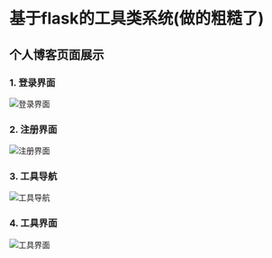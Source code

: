 # 基于flask的工具类系统(做的粗糙了)


## 个人博客页面展示

### 1. 登录界面
![登录界面](https://github.com/z20132224221/bolg/blob/master/showpictures/login.png)

### 2. 注册界面
![注册界面](https://github.com/z20132224221/bolg/blob/master/showpictures/registered.png)

### 3. 工具导航
![工具导航](https://github.com/z20132224221/bolg/blob/master/showpictures/tools.png)

### 4. 工具界面
![工具界面](https://github.com/z20132224221/bolg/blob/master/showpictures/tool.png)
